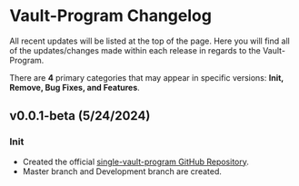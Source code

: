 # Vault-Program Changelog

All recent updates will be listed at the top of the page. Here you will find all of the updates/changes made within each release in regards to the Vault-Program.

There are **4** primary categories that may appear in specific versions: **Init, Remove, Bug Fixes, and Features**.

## v0.0.1-beta (5/24/2024)
### Init
* Created the official [single-vault-program GitHub Repository](https://github.com/EpicentralLabs/single-vault-program). 
* Master branch and Development branch are created. 